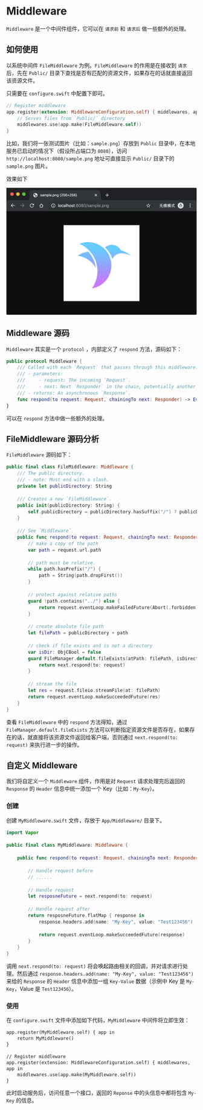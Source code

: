 # Middleware

`Middleware` 是一个中间件组件，它可以在 `请求前` 和 `请求后` 做一些额外的处理。

## 如何使用

以系统中间件 `FileMiddleware` 为例。`FileMiddleware` 的作用是在接收到 `请求` 后，先在 `Public/` 目录下查找是否有匹配的资源文件，如果存在的话就直接返回该资源文件。

只需要在 `configure.swift` 中配置下即可。

```swift
// Register middleware
app.register(extension: MiddlewareConfiguration.self) { middlewares, app in
    // Serves files from `Public/` directory
    middlewares.use(app.make(FileMiddleware.self))
}
```

比如，我们将一张测试图片（比如：`sample.png`）存放到 `Public` 目录中，在本地服务已启动的情况下（假设所占端口为 `8080`），访问 `http://localhost:8080/sample.png` 地址可直接显示 `Public/` 目录下的 `sample.png` 图片。

效果如下

![public_resource_sample](../img/public_resource_sample.png)

## Middleware 源码

`Middleware` 其实是一个 `protocol` ，内部定义了 `respond` 方法，源码如下：

```swift
public protocol Middleware {
    /// Called with each `Request` that passes through this middleware.
    /// - parameters:
    ///     - request: The incoming `Request`.
    ///     - next: Next `Responder` in the chain, potentially another middleware or the main router.
    /// - returns: An asynchronous `Response`.
    func respond(to request: Request, chainingTo next: Responder) -> EventLoopFuture<Response>
}
```

可以在 `respond` 方法中做一些额外的处理。

## FileMiddleware 源码分析

`FileMiddleware` 源码如下：

```swift
public final class FileMiddleware: Middleware {
    /// The public directory.
    /// - note: Must end with a slash.
    private let publicDirectory: String

    /// Creates a new `FileMiddleware`.
    public init(publicDirectory: String) {
        self.publicDirectory = publicDirectory.hasSuffix("/") ? publicDirectory : publicDirectory + "/"
    }

    /// See `Middleware`.
    public func respond(to request: Request, chainingTo next: Responder) -> EventLoopFuture<Response> {
        // make a copy of the path
        var path = request.url.path

        // path must be relative.
        while path.hasPrefix("/") {
            path = String(path.dropFirst())
        }

        // protect against relative paths
        guard !path.contains("../") else {
            return request.eventLoop.makeFailedFuture(Abort(.forbidden))
        }

        // create absolute file path
        let filePath = publicDirectory + path

        // check if file exists and is not a directory
        var isDir: ObjCBool = false
        guard FileManager.default.fileExists(atPath: filePath, isDirectory: &isDir), !isDir.boolValue else {
            return next.respond(to: request)
        }

        // stream the file
        let res = request.fileio.streamFile(at: filePath)
        return request.eventLoop.makeSucceededFuture(res)
    }
}
```

查看 `FileMiddleware` 中的 `respond` 方法得知，通过 `FileManager.default.fileExists` 方法可以判断指定资源文件是否存在，如果存在的话，就直接将该资源文件返回给客户端，否则通过 `next.respond(to: request)` 来执行进一步的操作。

## 自定义 Middleware

我们将自定义一个 `Middleware` 组件，作用是对 `Request` 请求处理完后返回的 `Response` 的 `Header` 信息中统一添加一个 Key（比如：`My-Key`）。

### 创建

创建 `MyMiddleware.swift` 文件，存放于 `App/Middleware/` 目录下。

```swift
import Vapor

public final class MyMiddleware: Middleware {
    
    public func respond(to request: Request, chainingTo next: Responder) -> EventLoopFuture<Response> {
        
        // Handle request before
        // ......
        
        // Handle request
        let resposneFuture = next.respond(to: request)
        
        // Handle request after
        return resposneFuture.flatMap { response in
            response.headers.add(name: "My-Key", value: "Test123456")
            
            return request.eventLoop.makeSucceededFuture(response)
        }
    }
}
```

调用 `next.respond(to: request)` 将会唤起路由相关的回调，并对请求进行处理。然后通过 `response.headers.add(name: "My-Key", value: "Test123456")` 来给的 `Response` 的 `Header` 信息中添加一组 `Key-Value` 数据（示例中 Key 是 `My-Key`，Value 是 `Test123456`）。

### 使用

在 `configure.swift` 文件中添加如下代码，`MyMiddleware` 中间件将立即生效：

```
app.register(MyMiddleware.self) { app in
    return MyMiddleware()
}

// Register middleware
app.register(extension: MiddlewareConfiguration.self) { middlewares, app in
    middlewares.use(app.make(MyMiddleware.self))
}
```

此时启动服务后，访问任意一个接口，返回的 `Reponse` 中的头信息中都将包含 `My-Key` 的信息。